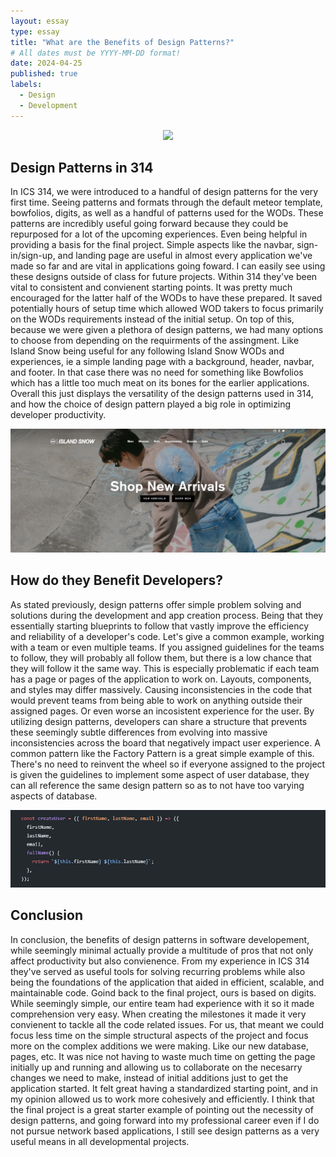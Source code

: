 ```yaml
---
layout: essay
type: essay
title: "What are the Benefits of Design Patterns?"
# All dates must be YYYY-MM-DD format!
date: 2024-04-25
published: true
labels:
  - Design
  - Development
---
```


<p align="center">
  <img width="500px" src="https://miro.medium.com/v2/resize:fit:720/format:webp/1*d_lXoGt-EZDRuwg5lW9swg.png" />
</p>

## Design Patterns in 314

In ICS 314, we were introduced to a handful of design patterns for the very first time. Seeing patterns and formats through the default meteor template, bowfolios, digits, as well as a handful of patterns used for the WODs. These patterns are incredibly useful going forward because they could be repurposed for a lot of the upcoming experiences. Even being helpful in providing a basis for the final project. Simple aspects like the navbar, sign-in/sign-up, and landing page are useful in almost every application we've made so far and are vital in applications going foward. I can easily see using these designs outside of class for future projects. Within 314 they've been vital to consistent and convienent starting points. It was pretty much encouraged for the latter half of the WODs to have these prepared. It saved potentially hours of setup time which allowed WOD takers to focus primarily on the WODs requirements instead of the initial setup. On top of this, because we were given a plethora of design patterns, we had many options to choose from depending on the requirments of the assingment. Like Island Snow being useful for any following Island Snow WODs and experiences, ie a simple landing page with a background, header, navbar, and footer. In that case there was no need for something like Bowfolios which has a little too much meat on its bones for the earlier applications. Overall this just displays the versatility of the design patterns used in 314, and how the choice of design pattern played a big role in optimizing developer productivity. 

<p align="center">
  <img width="600px" img class="img-fluid" src="../img/Screenshot 2024-04-25 222822.png"/>
</p>

## How do they Benefit Developers?

As stated previously, design patterns offer simple problem solving and solutions during the development and app creation process. Being that they essentially starting blueprints to follow that vastly improve the efficiency and reliability of a developer's code. Let's give a common example, working with a team or even multiple teams. If you assigned guidelines for the teams to follow, they will probably all follow them, but there is a low chance that they will follow it the same way. This is especially problematic if each team has a page or pages of the application to work on. Layouts, components, and styles may differ massively. Causing inconsistencies in the code that would prevent teams from being able to work on anything outside their assigned pages. Or even worse an incosistent experience for the user. By utilizing design patterns, developers can share a structure that prevents these seemingly subtle differences from evolving into massive inconsistencies across the board that negatively impact user experience. A common pattern like the Factory Pattern is a great simple example of this. There's no need to reinvent the wheel so if everyone assigned to the project is given the guidelines to implement some aspect of user database, they can all reference the same design pattern so as to not have too varying aspects of database. 

<p align="center">
  <img width="600px" img class="img-fluid" src="../img/Screenshot 2024-04-25 224320.png"/>
</p>

## Conclusion

In conclusion, the benefits of design patterns in software developement, while seemingly minimal actually provide a multitude of pros that not only affect productivity but also convienence. From my experience in ICS 314 they've served as useful tools for solving recurring problems while also being the foundations of the application that aided in efficient, scalable, and maintainable code. Goind back to the final project, ours is based on digits. While seemingly simple, our entire team had experience with it so it made comprehension very easy. When creating the milestones it made it very convienent to tackle all the code related issues. For us, that meant we could focus less time on the simple structural aspects of the project and focus more on the complex additions we were making. Like our new database, pages, etc. It was nice not having to waste much time on getting the page initially up and running and allowing us to collaborate on the necesarry changes we need to make, instead of initial additions just to get the application started. It felt great having a standardized starting point, and in my opinion allowed us to work more cohesively and efficiently. I think that the final project is a great starter example of pointing out the necessity of design patterns, and going forward into my professional career even if I do not pursue network based applications, I still see design patterns as a very useful means in all developmental projects. 


